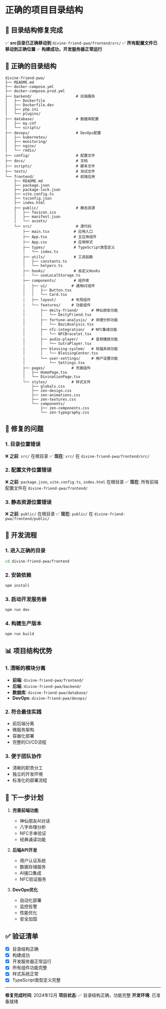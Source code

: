 # 正确的项目目录结构

## 🎯 目录结构修复完成

✅ **src目录已正确移动到** `divine-friend-pwa/frontend/src/`
✅ **所有配置文件已移动到正确位置**
✅ **构建成功，开发服务器正常运行**

## 📁 正确的目录结构

```
divine-friend-pwa/
├── README.md
├── docker-compose.yml
├── docker-compose.prod.yml
├── backend/                    # 后端服务
│   ├── Dockerfile
│   ├── Dockerfile.dev
│   ├── php.ini
│   └── plugins/
├── database/                   # 数据库配置
│   ├── my.cnf
│   └── scripts/
├── devops/                     # DevOps配置
│   ├── kubernetes/
│   ├── monitoring/
│   ├── nginx/
│   └── redis/
├── config/                     # 配置文件
├── docs/                       # 文档
├── scripts/                    # 脚本文件
├── tests/                      # 测试文件
└── frontend/                   # 前端应用
    ├── README.md
    ├── package.json
    ├── package-lock.json
    ├── vite.config.ts
    ├── tsconfig.json
    ├── index.html
    ├── public/                 # 静态资源
    │   ├── favicon.ico
    │   ├── manifest.json
    │   └── assets/
    └── src/                    # 源代码
        ├── main.tsx           # 应用入口
        ├── App.tsx            # 主应用组件
        ├── App.css            # 应用样式
        ├── types/             # TypeScript类型定义
        │   └── index.ts
        ├── utils/             # 工具函数
        │   ├── constants.ts
        │   └── helpers.ts
        ├── hooks/             # 自定义Hooks
        │   └── useLocalStorage.ts
        ├── components/        # 组件库
        │   ├── ui/           # 通用UI组件
        │   │   ├── Button.tsx
        │   │   └── Card.tsx
        │   ├── layout/       # 布局组件
        │   └── features/     # 功能组件
        │       ├── deity-friend/      # 神仙朋友功能
        │       │   └── DeityFriend.tsx
        │       ├── fortune-analysis/  # 命理分析功能
        │       │   └── BaziAnalysis.tsx
        │       ├── nfc-integration/   # NFC集成功能
        │       │   └── NFCBracelet.tsx
        │       ├── audio-player/      # 音频播放功能
        │       │   └── SutraPlayer.tsx
        │       ├── blessing-system/   # 祝福系统功能
        │       │   └── BlessingCenter.tsx
        │       └── user-settings/     # 用户设置功能
        │           └── Settings.tsx
        ├── pages/            # 页面组件
        │   ├── HomePage.tsx
        │   └── DivinationPage.tsx
        └── styles/           # 样式文件
            ├── globals.css
            ├── zen-design.css
            ├── zen-animations.css
            ├── zen-textures.css
            └── components/
                ├── zen-components.css
                └── zen-typography.css
```

## 🔧 修复的问题

### 1. 目录位置错误
❌ **之前**: `src/` 在根目录
✅ **现在**: `src/` 在 `divine-friend-pwa/frontend/src/`

### 2. 配置文件位置错误
❌ **之前**: `package.json`, `vite.config.ts`, `index.html` 在根目录
✅ **现在**: 所有前端配置文件在 `divine-friend-pwa/frontend/`

### 3. 静态资源位置错误
❌ **之前**: `public/` 在根目录
✅ **现在**: `public/` 在 `divine-friend-pwa/frontend/public/`

## 🚀 开发流程

### 1. 进入正确的目录
```bash
cd divine-friend-pwa/frontend
```

### 2. 安装依赖
```bash
npm install
```

### 3. 启动开发服务器
```bash
npm run dev
```

### 4. 构建生产版本
```bash
npm run build
```

## 📊 项目结构优势

### 1. 清晰的模块分离
- **前端**: `divine-friend-pwa/frontend/`
- **后端**: `divine-friend-pwa/backend/`
- **数据库**: `divine-friend-pwa/database/`
- **DevOps**: `divine-friend-pwa/devops/`

### 2. 符合最佳实践
- 前后端分离
- 微服务架构
- 容器化部署
- 完整的CI/CD流程

### 3. 便于团队协作
- 清晰的职责分工
- 独立的开发环境
- 标准化的部署流程

## 🎯 下一步计划

1. **完善前端功能**
   - 神仙朋友AI对话
   - 八字命理分析
   - NFC手串验证
   - 经典诵读功能

2. **后端API开发**
   - 用户认证系统
   - 数据存储服务
   - AI接口集成
   - NFC验证服务

3. **DevOps优化**
   - 自动化部署
   - 监控告警
   - 性能优化
   - 安全加固

## ✅ 验证清单

- [x] 目录结构正确
- [x] 构建成功
- [x] 开发服务器正常运行
- [x] 所有组件功能完整
- [x] 样式系统正常
- [x] TypeScript类型定义完整

---

**修复完成时间**: 2024年12月
**项目状态**: ✅ 目录结构正确，功能完整
**开发环境**: 已准备就绪 